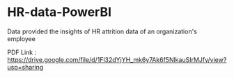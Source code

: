# HR-data-PowerBI

Data provided the insights of HR attrition data of an organization's employee

PDF Link : https://drive.google.com/file/d/1Fl32dYjYH_mk6y7Ak6f5NlkauSIrMJfy/view?usp=sharing
